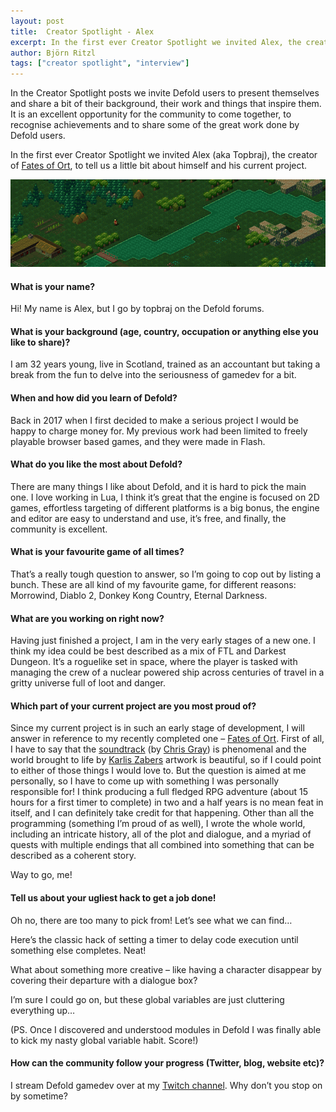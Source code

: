 ```yaml
---
layout: post
title:  Creator Spotlight - Alex
excerpt: In the first ever Creator Spotlight we invited Alex, the creator of Fates of Ort, to tell us a little bit about himself and his current project.
author: Björn Ritzl
tags: ["creator spotlight", "interview"]
---
```


In the Creator Spotlight posts we invite Defold users to present themselves and share a bit of their background, their work and things that inspire them. It is an excellent opportunity for the community to come together, to recognise achievements and to share some of the great work done by Defold users.

In the first ever Creator Spotlight we invited Alex (aka Topbraj), the creator of [Fates of Ort](https://store.steampowered.com/app/895480/Fates_of_Ort/), to tell us a little bit about himself and his current project.

![](/images/posts/developer-spotlight-alex-svegren/fatesofort.png)

#### What is your name?
Hi! My name is Alex, but I go by topbraj on the Defold forums.


#### What is your background (age, country, occupation or anything else you like to share)?
I am 32 years young, live in Scotland, trained as an accountant but taking a break from the fun to delve into the seriousness of gamedev for a bit.


#### When and how did you learn of Defold?
Back in 2017 when I first decided to make a serious project I would be happy to charge money for. My previous work had been limited to freely playable browser based games, and they were made in Flash.


#### What do you like the most about Defold?
There are many things I like about Defold, and it is hard to pick the main one. I love working in Lua, I think it’s great that the engine is focused on 2D games, effortless targeting of different platforms is a big bonus, the engine and editor are easy to understand and use, it’s free, and finally, the community is excellent.


#### What is your favourite game of all times?
That’s a really tough question to answer, so I’m going to cop out by listing a bunch. These are all kind of my favourite game, for different reasons: Morrowind, Diablo 2, Donkey Kong Country, Eternal Darkness.


#### What are you working on right now?
Having just finished a project, I am in the very early stages of a new one. I think my idea could be best described as a mix of FTL and Darkest Dungeon. It’s a roguelike set in space, where the player is tasked with managing the crew of a nuclear powered ship across centuries of travel in a gritty universe full of loot and danger.


#### Which part of your current project are you most proud of?
Since my current project is in such an early stage of development, I will answer in reference to my recently completed one – [Fates of Ort](https://store.steampowered.com/app/895480/Fates_of_Ort/). First of all, I have to say that the [soundtrack](https://store.steampowered.com/app/1252700/Fates_of_Ort_Soundtrack/) (by [Chris Gray](https://twitter.com/waterytartt)) is phenomenal and the world brought to life by [Karlis Zabers](https://twitter.com/KarlisZabers) artwork is beautiful, so if I could point to either of those things I would love to. But the question is aimed at me personally, so I have to come up with something I was personally responsible for! I think producing a full fledged RPG adventure (about 15 hours for a first timer to complete) in two and a half years is no mean feat in itself, and I can definitely take credit for that happening. Other than all the programming (something I’m proud of as well), I wrote the whole world, including an intricate history, all of the plot and dialogue, and a myriad of quests with multiple endings that all combined into something that can be described as a coherent story.

Way to go, me!


#### Tell us about your ugliest hack to get a job done!
Oh no, there are too many to pick from! Let’s see what we can find…

Here’s the classic hack of setting a timer to delay code execution until something else completes. Neat!

What about something more creative – like having a character disappear by covering their departure with a dialogue box?

I’m sure I could go on, but these global variables are just cluttering everything up…

(PS. Once I discovered and understood modules in Defold I was finally able to kick my nasty global variable habit. Score!)


#### How can the community follow your progress (Twitter, blog, website etc)?
I stream Defold gamedev over at my [Twitch channel](https://www.twitch.tv/topbraj). Why don’t you stop on by sometime?
